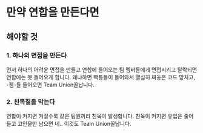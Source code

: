 # 만약 연합을 만든다면

## 해야할 것

### 1. 하나의 면접을 만든다

먼저 하나의 어려운 면접을 만들고 연합에 들어오는 팀 멤버들에게 면접시키고 탈락되면 연합에는 못 들어오게 합니다.
왜냐하면 빡통들이 들어와서 열심히 짜놓은 코드 망치고, -잼-들 들어오면 Team Union꼴납니다.

### 2. 친목질을 막는다

연합이 커지면 커질수록 같은 팀원끼리 친목이 발생합니다. 친목이 커지면 유입은 줄어들고 고인물만 남으면 네.. 이것도 Team Union꼴납니다.
